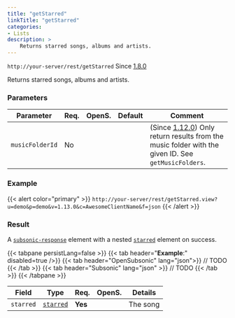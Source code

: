 ```yaml
---
title: "getStarred"  
linkTitle: "getStarred"
categories:
- Lists
description: >
    Returns starred songs, albums and artists.
---
```


`http://your-server/rest/getStarred` Since [1.8.0](../../subsonic-versions)

Returns starred songs, albums and artists.

### Parameters

| Parameter | Req. | OpenS. | Default | Comment |
| --- | --- | --- | --- | --- |
| `musicFolderId` | No  |  |    | (Since [1.12.0](../../subsonic-versions)) Only return results from the music folder with the given ID. See `getMusicFolders`. |

### Example

{{< alert color="primary" >}} `http://your-server/rest/getStarred.view?u=demo&p=demo&v=1.13.0&c=AwesomeClientName&f=json` {{< /alert >}}

### Result

A [`subsonic-response`](../../responses/subsonic-response) element with a nested [`starred`](../../responses/starred) element on success.

{{< tabpane persistLang=false >}}
{{< tab header="**Example**:" disabled=true />}}
{{< tab header="OpenSubsonic" lang="json">}}
// TODO
{{< /tab >}}
{{< tab header="Subsonic" lang="json" >}}
// TODO
{{< /tab >}}
{{< /tabpane >}}

| Field |  Type | Req. | OpenS. | Details |
| --- | --- | --- | --- | --- |
| `starred` | [`starred`](../../responses/starred) | **Yes** |     | The song |
